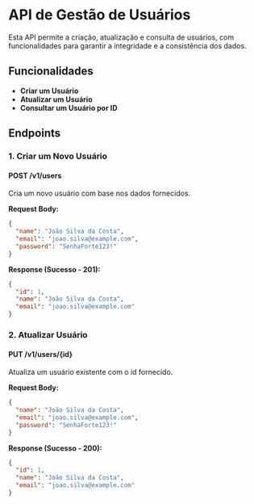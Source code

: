 # API de Gestão de Usuários

Esta API permite a criação, atualização e consulta de usuários, com funcionalidades para garantir a integridade e a consistência dos dados.

## Funcionalidades

- **Criar um Usuário**
- **Atualizar um Usuário**
- **Consultar um Usuário por ID**

## Endpoints

### 1. **Criar um Novo Usuário**

#### **POST /v1/users**

Cria um novo usuário com base nos dados fornecidos.

**Request Body:**
```json
{
  "name": "João Silva da Costa",
  "email": "joao.silva@example.com",
  "password": "SenhaForte123!"
}
```
**Response (Sucesso - 201):**
```json
{
  "id": 1,
  "name": "João Silva da Costa",
  "email": "joao.silva@example.com"
}
```
### 2. **Atualizar Usuário**

#### **PUT /v1/users/{id}**

Atualiza um usuário existente com o id fornecido.

**Request Body:**
```json
{
  "name": "João Silva da Costa",
  "email": "joao.silva@example.com",
  "password": "SenhaForte123!"
}
```
**Response (Sucesso - 200):**
```json
{
  "id": 1,
  "name": "João Silva da Costa",
  "email": "joao.silva@example.com"
}
```

